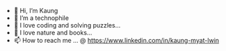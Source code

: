 - 👋 Hi, I’m Kaung
- 👀 I’m a technophile
- 💞️ I love coding and solving puzzles...
- 🌱 I love nature and books...
- 📫 How to reach me ... @ https://www.linkedin.com/in/kaung-myat-lwin
